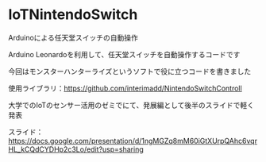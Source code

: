 # IoTNintendoSwitch
Arduinoによる任天堂スイッチの自動操作

Arduino Leonardoを利用して、任天堂スイッチを自動操作するコードです

今回はモンスターハンターライズというソフトで役に立つコードを書きました

使用ライブラリ：https://github.com/interimadd/NintendoSwitchControll

大学でのIoTのセンサー活用のゼミでにて、発展編として後半のスライドで軽く発表


スライド：https://docs.google.com/presentation/d/1ngMGZq8mM60iGtXUrpQAhc6vqrHL_kCQdCYDHp2c3Lo/edit?usp=sharing
